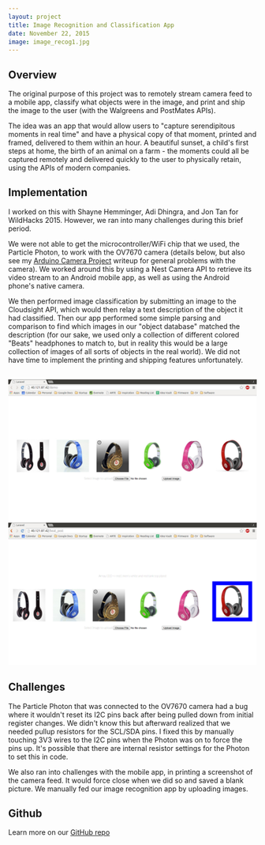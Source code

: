 ```yaml
---
layout: project
title: Image Recognition and Classification App
date: November 22, 2015
image: image_recog1.jpg
---
```


## Overview
The original purpose of this project was to remotely stream camera feed to a mobile app, classify what objects were in the image, and print and ship the image to the user (with the Walgreens and PostMates APIs). 

The idea was an app that would allow users to "capture serendipitous moments in real time" and have a physical copy of that moment, printed and framed, delivered to them within an hour. A beautiful sunset, a child's first steps at home, the birth of an animal on a farm - the moments could all be captured remotely and delivered quickly to the user to physically retain, using the APIs of modern companies.

## Implementation

I worked on this with Shayne Hemminger, Adi Dhingra, and Jon Tan for WildHacks 2015. However, we ran into many challenges during this brief period. 

We were not able to get the microcontroller/WiFi chip that we used, the Particle Photon, to work with the OV7670 camera (details below, but also see my [Arduino Camera Project](http://robotjackie.github.io/portfolio/projects/04_Arduino_cam/) writeup for general problems with the camera). We worked around this by using a Nest Camera API to retrieve its video stream to an Android mobile app, as well as using the Android phone's native camera. 

We then performed image classification by submitting an image to the Cloudsight API, which would then relay a text description of the object it had classified. Then our app performed some simple parsing and comparison to find which images in our "object database" matched the description (for our sake, we used only a collection of different colored "Beats" headphones to match to, but in reality this would be a large collection of images of all sorts of objects in the real world). We did not have time to implement the printing and shipping features unfortunately. 

<br/>

<center><img src="https://raw.githubusercontent.com/robotjackie/portfolio/gh-pages/public/images/image_recog1.jpg" width="800" alt="UI for the image comparison app"></center>

<center><img src="https://raw.githubusercontent.com/robotjackie/portfolio/gh-pages/public/images/image_recog3.jpg" width="800" alt="Output for closest image matching from image database"></center>

## Challenges

The Particle Photon that was connected to the OV7670 camera had a bug where it wouldn't reset its I2C pins back after being pulled down from initial register changes. We didn't know this but afterward realized that we needed pullup resistors for the SCL/SDA pins. I fixed this by manually touching 3V3 wires to the I2C pins when the Photon was on to force the pins up. It's possible that there are internal resistor settings for the Photon to set this in code.

We also ran into challenges with the mobile app, in printing a screenshot of the camera feed. It would force close when we did so and saved a blank picture. We manually fed our image recognition app by uploading images.


## Github
Learn more on our [GitHub repo](https://github.com/AwesomeShayne/CamerAzure/tree/dev)
